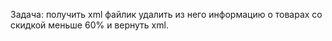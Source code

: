 Задача: получить xml файлик удалить из него информацию о товарах со скидкой меньше 60% и вернуть xml.
